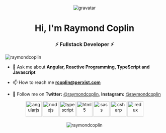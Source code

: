 
<p align="center"> <img src="https://es.gravatar.com/userimage/149499670/d5810581520bf883b3dba65e8806bd4a?size=200" alt="gravatar" /> </p>
<h1 align="center">Hi, I'm Raymond Coplin</h1>
<h3 align="center">⚡ Fullstack Developer ⚡</h3>

<p align="left"> <img src="https://komarev.com/ghpvc/?username=raymondcoplin" alt="raymondcoplin" /> </p>


- 💬 Ask me about **Angular, Reactive Programming, TypeScript and Javascript**

- 📫 How to reach me **rcoplin@perxist.com**

- 🔗 Follow me on **Twitter:** <a href="https://twitter.com/raymondcoplin">@raymondcoplin</a>, **Instagram:** <a href="https://instagram.com/raymondcoplin">@raymondcoplin</a>

<p align="center"><img src="https://devicons.github.io/devicon/devicon.git/icons/angularjs/angularjs-original.svg" alt="angularjs" width="50" height="50"/>
<img src="https://devicons.github.io/devicon/devicon.git/icons/nodejs/nodejs-original-wordmark.svg" alt="nodejs" width="50" height="50"/>
<img src="https://devicons.github.io/devicon/devicon.git/icons/typescript/typescript-original.svg" alt="typescript" width="50" height="50"/>
<img src="https://devicons.github.io/devicon/devicon.git/icons/html5/html5-original-wordmark.svg" alt="html5" width="50" height="50"/>
<img src="https://devicons.github.io/devicon/devicon.git/icons/sass/sass-original.svg" alt="sass" width="50" height="50"/>
<img src="https://devicons.github.io/devicon/devicon.git/icons/csharp/csharp-original.svg" alt="csharp" width="50" height="50"/>
<img src="https://devicons.github.io/devicon/devicon.git/icons/redux/redux-original.svg" alt="redux" width="50" height="50"/></p><p align="center">
<img src="https://github-readme-stats.vercel.app/api?username=raymondcoplin&show_icons=true" alt="raymondcoplin" /></p>
